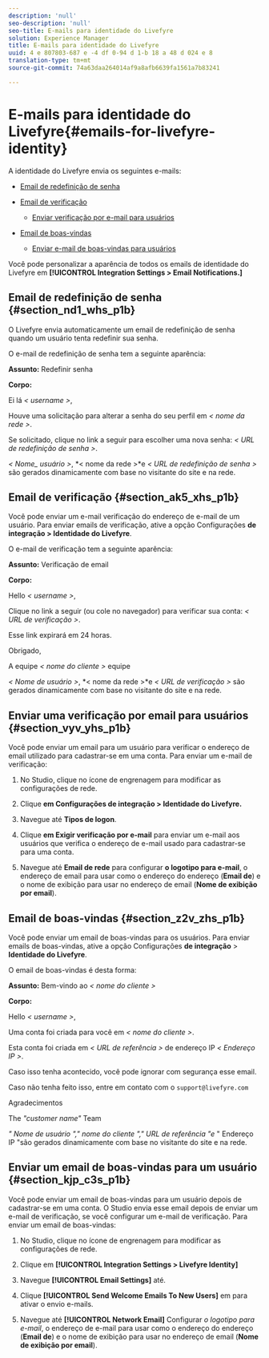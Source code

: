 ```yaml
---
description: 'null'
seo-description: 'null'
seo-title: E-mails para identidade do Livefyre
solution: Experience Manager
title: E-mails para identidade do Livefyre
uuid: 4 e 807803-687 e -4 df 0-94 d 1-b 18 a 48 d 024 e 8
translation-type: tm+mt
source-git-commit: 74a63daa264014af9a8afb6639fa1561a7b83241

---
```



# E-mails para identidade do Livefyre{#emails-for-livefyre-identity}

A identidade do Livefyre envia os seguintes e-mails:

* [Email de redefinição de senha](#c_emails_for_livefyre_identity/section_nd1_whs_p1b)
* [Email de verificação](#c_emails_for_livefyre_identity/section_ak5_xhs_p1b)
   * [Enviar verificação por e-mail para usuários](#c_emails_for_livefyre_identity/section_vyv_yhs_p1b)

* [Email de boas-vindas](#c_emails_for_livefyre_identity/section_z2v_zhs_p1b)
   * [Enviar e-mail de boas-vindas para usuários](#c_emails_for_livefyre_identity/section_kjp_c3s_p1b)

Você pode personalizar a aparência de todos os emails de identidade do Livefyre em **[!UICONTROL Integration Settings > Email Notifications.]**

## Email de redefinição de senha {#section_nd1_whs_p1b}

O Livefyre envia automaticamente um email de redefinição de senha quando um usuário tenta redefinir sua senha.

O e-mail de redefinição de senha tem a seguinte aparência:

**Assunto:** Redefinir senha

**Corpo:**

Ei lá *&lt; username &gt;*,

Houve uma solicitação para alterar a senha do seu perfil em *&lt; nome da rede &gt;*.

Se solicitado, clique no link a seguir para escolher uma nova senha: *&lt; URL de redefinição de senha &gt;*.

*&lt; Nome_ usuário &gt;*, *&lt; nome da rede &gt;*e *&lt; URL de redefinição de senha &gt;* são gerados dinamicamente com base no visitante do site e na rede.

## Email de verificação {#section_ak5_xhs_p1b}

Você pode enviar um e-mail verificação do endereço de e-mail de um usuário. Para enviar emails de verificação, ative a opção Configurações **de integração &gt; Identidade do Livefyre**.

O e-mail de verificação tem a seguinte aparência:

**Assunto:** Verificação de email

**Corpo:**

Hello *&lt; username &gt;*,

Clique no link a seguir (ou cole no navegador) para verificar sua conta: *&lt; URL de verificação &gt;*.

Esse link expirará em 24 horas.

Obrigado,

A equipe *&lt; nome do cliente &gt;* equipe

*&lt; Nome de usuário &gt;*, *&lt; nome da rede &gt;*e *&lt; URL de verificação &gt;* são gerados dinamicamente com base no visitante do site e na rede.

## Enviar uma verificação por email para usuários {#section_vyv_yhs_p1b}

Você pode enviar um email para um usuário para verificar o endereço de email utilizado para cadastrar-se em uma conta. Para enviar um e-mail de verificação:

1. No Studio, clique no ícone de engrenagem para modificar as configurações de rede.
1. Clique **em Configurações de integração &gt; Identidade do Livefyre.**

1. Navegue até **Tipos de logon**.
1. Clique **em Exigir verificação por e-mail** para enviar um e-mail aos usuários que verifica o endereço de e-mail usado para cadastrar-se para uma conta.
1. Navegue até **Email de rede** para configurar **o logotipo para e-mail**, o endereço de email para usar como o endereço do endereço (**Email de**) e o nome de exibição para usar no endereço de email (**Nome de exibição por email**).

## Email de boas-vindas {#section_z2v_zhs_p1b}

Você pode enviar um email de boas-vindas para os usuários. Para enviar emails de boas-vindas, ative a opção Configurações **de integração** &gt; **Identidade do Livefyre**.

O email de boas-vindas é desta forma:

**Assunto:** Bem-vindo ao *&lt; nome do cliente &gt;*

**Corpo:**

Hello *&lt; username &gt;*,

Uma conta foi criada para você em *&lt; nome do cliente &gt;*.

Esta conta foi criada em *&lt; URL de referência &gt;* de endereço IP *&lt; Endereço IP &gt;*.

Caso isso tenha acontecido, você pode ignorar com segurança esse email.

Caso não tenha feito isso, entre em contato com o `support@livefyre.com`

Agradecimentos

The *&quot;customer name&quot;* Team

*&quot; Nome de usuário &quot;,&quot; nome do cliente &quot;,&quot; URL de referência &quot;e* &quot; Endereço IP &quot;são gerados dinamicamente com base no visitante do site e na rede.

## Enviar um email de boas-vindas para um usuário {#section_kjp_c3s_p1b}

Você pode enviar um email de boas-vindas para um usuário depois de cadastrar-se em uma conta. O Studio envia esse email depois de enviar um e-mail de verificação, se você configurar um e-mail de verificação. Para enviar um email de boas-vindas:

1. No Studio, clique no ícone de engrenagem para modificar as configurações de rede.
1. Clique em **[!UICONTROL Integration Settings > Livefyre Identity]**

1. Navegue **[!UICONTROL Email Settings]** até.

1. Clique **[!UICONTROL Send Welcome Emails To New Users]** em para ativar o envio e-mails.
1. Navegue até **[!UICONTROL Network Email]** Configurar *o logotipo para e-mail*, o endereço de e-mail para usar como o endereço do endereço (**Email de**) e o nome de exibição para usar no endereço de email (**Nome de exibição por email**).
